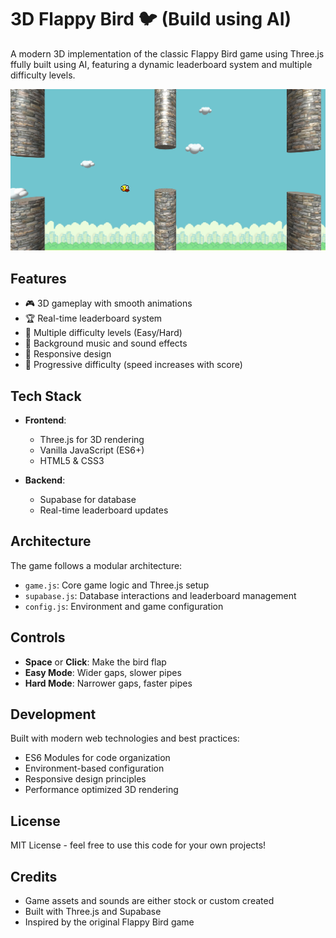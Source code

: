 # 3D Flappy Bird 🐦 (Build using AI)

A modern 3D implementation of the classic Flappy Bird game using Three.js ffully built using AI, featuring a dynamic leaderboard system and multiple difficulty levels.

![Game Preview](preview.png)

## Features

- 🎮 3D gameplay with smooth animations
- 🏆 Real-time leaderboard system
- 🎯 Multiple difficulty levels (Easy/Hard)
- 🎵 Background music and sound effects
- 📱 Responsive design
- 🌟 Progressive difficulty (speed increases with score)

## Tech Stack

- **Frontend**: 
  - Three.js for 3D rendering
  - Vanilla JavaScript (ES6+)
  - HTML5 & CSS3

- **Backend**:
  - Supabase for database
  - Real-time leaderboard updates

## Architecture

The game follows a modular architecture:
- `game.js`: Core game logic and Three.js setup
- `supabase.js`: Database interactions and leaderboard management
- `config.js`: Environment and game configuration


## Controls

- **Space** or **Click**: Make the bird flap
- **Easy Mode**: Wider gaps, slower pipes
- **Hard Mode**: Narrower gaps, faster pipes

## Development

Built with modern web technologies and best practices:
- ES6 Modules for code organization
- Environment-based configuration
- Responsive design principles
- Performance optimized 3D rendering

## License

MIT License - feel free to use this code for your own projects!

## Credits

- Game assets and sounds are either stock or custom created 
- Built with Three.js and Supabase
- Inspired by the original Flappy Bird game 
